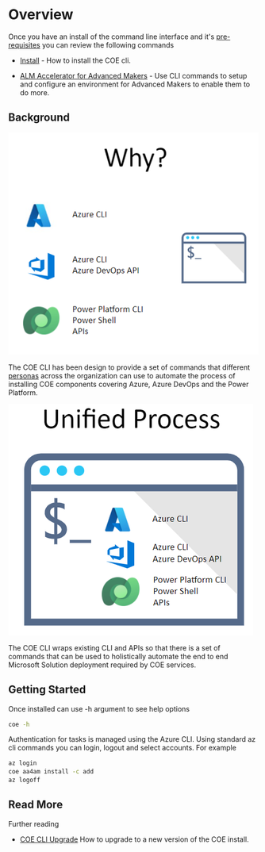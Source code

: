 # Overview

Once you have an install of the command line interface and it's [pre-requisites](#prerequisites) you can review the following commands

- [Install](./install.md) - How to install the COE cli.

- [ALM Accelerator for Advanced Makers](./aa4am/readme.md) - Use CLI commands to setup and configure an environment for Advanced Makers to enable them to do more.

## Background

![Why CLI](./images/cli-why.png)

The COE CLI has been design to provide a set of commands that different [personas](./aa4am/personas.md) across the organization can use to automate the process of installing COE components covering Azure, Azure DevOps and the Power Platform. 

![CLI Unified](./images/cli-unified-process.png)

The COE CLI wraps existing CLI and APIs so that there is a set of commands that can be used to holistically automate the end to end Microsoft Solution deployment required by COE services. 


## Getting Started

Once installed can use -h argument to see help options

```bash
coe -h

```

Authentication for tasks is managed using the Azure CLI. Using standard az cli commands you can login, logout and select accounts. For example

```bash
az login
coe aa4am install -c add
az logoff
```

## Read More

Further reading

- [COE CLI Upgrade](./upgrade.md) How to upgrade to a new version of the COE install.